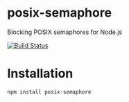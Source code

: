 # posix-semaphore
Blocking POSIX semaphores for Node.js

[![Build Status](https://travis-ci.org/dbousque/posix-semaphore.svg?branch=master)](https://travis-ci.org/dbousque/posix-semaphore)

# Installation
`npm install posix-semaphore`
